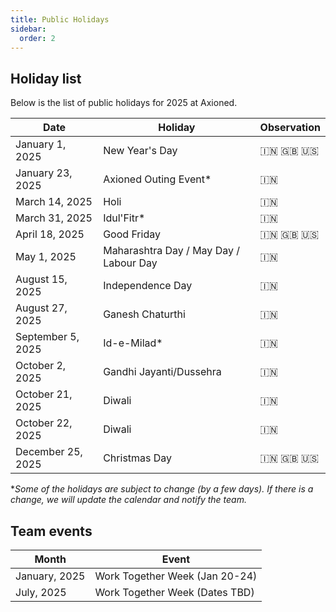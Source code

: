 ```yaml
---
title: Public Holidays
sidebar:
  order: 2
---
```


## Holiday list

Below is the list of public holidays for 2025 at Axioned.

| Date            | Holiday                                   | Observation      |
|-----------------|-------------------------------------------|------------------|
| January 1, 2025 | New Year's Day                            | 🇮🇳 🇬🇧 🇺🇸 |
| January 23, 2025| Axioned Outing Event*                      | 🇮🇳 |
| March 14, 2025  | Holi                                      | 🇮🇳 |
| March 31, 2025  | Idul'Fitr*                                 | 🇮🇳 |
| April 18, 2025  | Good Friday                               | 🇮🇳 🇬🇧 🇺🇸 |
| May 1, 2025     | Maharashtra Day / May Day / Labour Day    | 🇮🇳 |
| August 15, 2025 | Independence Day                          | 🇮🇳 |
| August 27, 2025 | Ganesh Chaturthi                          | 🇮🇳 |
| September 5, 2025| Id-e-Milad*                               | 🇮🇳 |
| October 2, 2025 | Gandhi Jayanti/Dussehra                   | 🇮🇳 |
| October 21, 2025| Diwali                                    | 🇮🇳 |
| October 22, 2025| Diwali                                    | 🇮🇳 |
| December 25, 2025| Christmas Day                            | 🇮🇳 🇬🇧 🇺🇸 |

**Some of the holidays are subject to change (by a few days). If there is a change, we will update the calendar and notify the team.*

## Team events

| Month  | Event                            |
|--------|----------------------------------|
| January, 2025| Work Together Week (Jan 20-24)   |
| July, 2025   | Work Together Week (Dates TBD)   |
